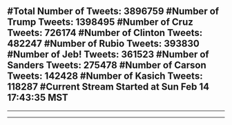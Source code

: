 #Total Number of Tweets: 3896759 
#Number of Trump Tweets: 1398495
#Number of Cruz Tweets: 726174
#Number of Clinton Tweets: 482247
#Number of Rubio Tweets: 393830
#Number of Jeb! Tweets: 361523
#Number of Sanders Tweets: 275478
#Number of Carson Tweets: 142428
#Number of Kasich Tweets: 118287
#Current Stream Started at Sun Feb 14 17:43:35 MST
---
---
---
